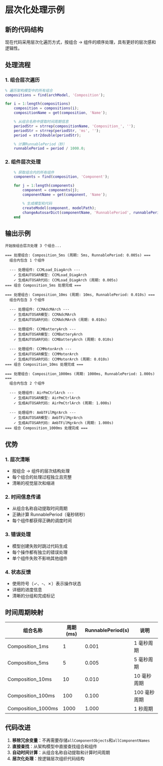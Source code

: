# 层次化处理示例

## 新的代码结构

现在代码采用层次化遍历方式，按组合 → 组件的顺序处理，具有更好的层次感和逻辑性。

## 处理流程

### 1. 组合层次遍历

```matlab
% 遍历架构模型中的所有组合
compositions = find(archModel, 'Composition');

for i = 1:length(compositions)
    composition = compositions(i);
    compositionName = get(composition, 'Name');

    % 从组合名称中提取时间周期信息
    periodStr = strrep(compositionName, 'Composition_', '');
    periodStr = strrep(periodStr, 'ms', '');
    period = str2double(periodStr);

    % 计算RunnablePeriod（秒）
    runnablePeriod = period / 1000.0;
```

### 2. 组件层次处理

```matlab
    % 获取组合内的所有组件
    components = find(composition, 'Component');

    for j = 1:length(components)
        component = components(j);
        componentName = get(component, 'Name');

        % 生成模型和代码
        createModel(component, modelPath);
        changeAutosarDict(componentName, 'RunnablePeriod', runnablePeriod);
    end
```

## 输出示例

```
开始按组合层次处理 3 个组合...

=== 处理组合: Composition_5ms (周期: 5ms, RunnablePeriod: 0.005s) ===
  组合内包含 1 个组件

  --- 处理组件: CCMLoad_DiagArch ---
    ✓ 生成AUTOSAR模型: CCMLoad_DiagArch
    ✓ 生成AUTOSAR代码: CCMLoad_DiagArch (周期: 0.005s)
=== 组合 Composition_5ms 处理完成 ===

=== 处理组合: Composition_10ms (周期: 10ms, RunnablePeriod: 0.010s) ===
  组合内包含 3 个组件

  --- 处理组件: CCMAdcMArch ---
    ✓ 生成AUTOSAR模型: CCMAdcMArch
    ✓ 生成AUTOSAR代码: CCMAdcMArch (周期: 0.010s)

  --- 处理组件: CCMBatteryArch ---
    ✓ 生成AUTOSAR模型: CCMBatteryArch
    ✓ 生成AUTOSAR代码: CCMBatteryArch (周期: 0.010s)

  --- 处理组件: CCMMotorArch ---
    ✓ 生成AUTOSAR模型: CCMMotorArch
    ✓ 生成AUTOSAR代码: CCMMotorArch (周期: 0.010s)
=== 组合 Composition_10ms 处理完成 ===

=== 处理组合: Composition_1000ms (周期: 1000ms, RunnablePeriod: 1.000s) ===
  组合内包含 2 个组件

  --- 处理组件: AirPmCtrlArch ---
    ✓ 生成AUTOSAR模型: AirPmCtrlArch
    ✓ 生成AUTOSAR代码: AirPmCtrlArch (周期: 1.000s)

  --- 处理组件: AmbTFilMgrArch ---
    ✓ 生成AUTOSAR模型: AmbTFilMgrArch
    ✓ 生成AUTOSAR代码: AmbTFilMgrArch (周期: 1.000s)
=== 组合 Composition_1000ms 处理完成 ===
```

## 优势

### 1. 层次清晰

- 按组合 → 组件的层次结构处理
- 每个组合的处理过程独立且完整
- 清晰的视觉层次和缩进

### 2. 时间信息传递

- 从组合名称自动提取时间周期
- 正确计算 RunnablePeriod（毫秒转秒）
- 每个组件都获得正确的调度时间

### 3. 错误处理

- 模型创建失败时跳过代码生成
- 每个操作都有独立的错误处理
- 单个组件失败不影响其他组件

### 4. 状态反馈

- 使用符号（✓、-、✗）表示操作状态
- 详细的进度信息
- 清晰的分组和完成标记

## 时间周期映射

| 组合名称           | 周期(ms) | RunnablePeriod(s) | 说明         |
| ------------------ | -------- | ----------------- | ------------ |
| Composition_1ms    | 1        | 0.001             | 1 毫秒周期   |
| Composition_5ms    | 5        | 0.005             | 5 毫秒周期   |
| Composition_10ms   | 10       | 0.010             | 10 毫秒周期  |
| Composition_100ms  | 100      | 0.100             | 100 毫秒周期 |
| Composition_1000ms | 1000     | 1.000             | 1 秒周期     |

## 代码改进

1. **移除冗余变量**：不再需要存储`allComponentObjects`和`allComponentNames`
2. **直接查找**：从架构模型中直接查找组合和组件
3. **自动时间计算**：从组合名称自动提取和计算时间周期
4. **层次化处理**：按逻辑层次组织代码结构
